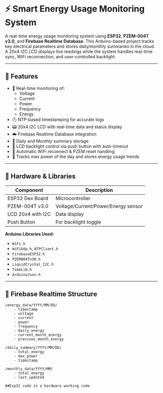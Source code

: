 # ⚡ Smart Energy Usage Monitoring System

A real-time energy usage monitoring system using **ESP32**, **PZEM-004T v3.0**, and **Firebase Realtime Database**. This Arduino-based project tracks key electrical parameters and stores daily/monthly summaries in the cloud. A 20x4 I2C LCD displays live readings while the system handles real-time sync, WiFi reconnection, and user-controlled backlight.

---

## 🚀 Features

- 📡 Real-time monitoring of:
  - Voltage
  - Current
  - Power
  - Frequency
  - Energy
- 🕓 NTP-based timestamping for accurate logs
- 📟 20x4 I2C LCD with real-time data and status display
- ☁️ Firebase Realtime Database integration
- 🧠 Daily and Monthly summary storage
- 🔦 LCD backlight control via push button with auto-timeout
- 🔄 Automatic WiFi reconnect & PZEM reset handling
- 🧮 Tracks max power of the day and stores energy usage trends

---

## 🧰 Hardware & Libraries

| Component              | Description                            |
|------------------------|----------------------------------------|
| ESP32 Dev Board        | Microcontroller                        |
| PZEM-004T v3.0         | Voltage/Current/Power/Energy sensor    |
| LCD 20x4 with I2C      | Data display                           |
| Push Button            | For backlight toggle                   |

**Arduino Libraries Used:**

- `WiFi.h`  
- `WiFiUdp.h`, `NTPClient.h`  
- `FirebaseESP32.h`  
- `PZEM004Tv30.h`  
- `LiquidCrystal_I2C.h`  
- `TimeLib.h`  
- `ArduinoJson.h`  

---

## 🔌 Firebase Realtime Structure

```plaintext
/energy_data/YYYY/MM/DD/
    - timestamp
    - voltage
    - current
    - power
    - frequency
    - daily_energy
    - current_month_energy
    - previous_month_energy

/daily_summary/YYYY/MM/DD/
    - total_energy
    - max_power
    - timestamp

/monthly_data/YYYY/MM/
    - total_energy
    - last_updated

##Esp32 code in a hardware working code 
